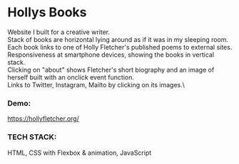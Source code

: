 # Hollys Books

Website I built for a creative writer.\
Stack of books are horizontal lying around as if it was in my sleeping room.\
Each book links to one of Holly Fletcher's published poems to external sites.\
Responsiveness at smartphone devices, showing the books in vertical stack.\
Clicking on "about" shows Fletcher's short biography and an image of herself built with an onclick event function.\
Links to Twitter, Instagram, Mailto by clicking on its images.\

### Demo:
https://hollyfletcher.org/

### TECH STACK:
HTML, CSS with Flexbox & animation, JavaScript
